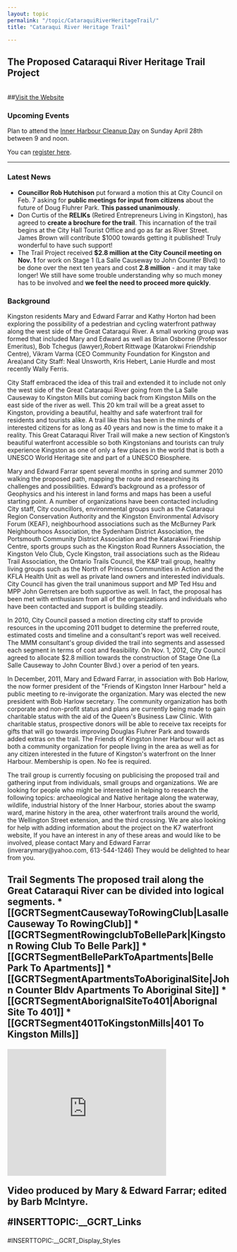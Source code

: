 ```yaml
---
layout: topic
permalink: "/topic/CataraquiRiverHeritageTrail/"
title: "Cataraqui River Heritage Trail"

---
```


## The Proposed Cataraqui River Heritage Trail Project <div class="span-30 last">
  <div class="span-14 large">
<div class="info roundCorners">
<br>##<a href="http://www.friendsofinnerharbour.com/">Visit the Website</a>
<h3 class="top">Upcoming Events</h3>
<p>Plan to attend the <a href="http://k7waterfront.org/Topic/2012InnerHarbourCleanupDay" title="">Inner Harbour Cleanup Day</a> on Sunday April 28th between 9 and noon.</p>
<p>You can <a href="http://www.hearthmakers.org/node/151" title="">register here</a>.</p>
</div>
<hr><h3 class="top">Latest News</h3>
<ul>
	<li><strong>Councillor Rob Hutchison</strong> put forward a motion this at City Council on Feb. 7 asking for <strong>public meetings for input from citizens</strong> about the future of Doug Fluhrer Park. <strong>This passed unanimously</strong>.</li>
	<li>Don Curtis of the <strong>RELIKs</strong> (Retired Entrepreneurs Living in Kingston), has agreed to <strong>create a brochure for the trail</strong>.  This incarnation of the trail begins at the City Hall Tourist Office and go as far as River Street.  James Brown will contribute $1000 towards getting it published! Truly wonderful to have such support!</li>
	<li>The Trail Project received <strong>$2.8 million at the City Council meeting on Nov. 1</strong> for work on Stage 1 (La Salle Causeway to John Counter Blvd) to be done over the next ten years and cost <strong>2.8 million</strong> - and it may take longer!  We still have some trouble understanding why so much money has to be involved and <strong>we feel the need to proceed more quickly</strong>.</li>
</ul>
</hr>
<h3 class="top">Background</h3>

<p>Kingston residents Mary and Edward Farrar and Kathy Horton had been exploring the possibility of a pedestrian and cycling waterfront pathway along the west side of the Great Cataraqui River.  A small working group was formed that included Mary and Edward as well as Brian Osborne (Professor Emeritus), Bob Tchegus (lawyer),Robert Rittwage (Katarokwi Friendship Centre), Vikram Varma (CEO Community Foundation for Kingston and Area)and City Staff: Neal Unsworth, Kris Hebert, Lanie Hurdle and most recently Wally Ferris.

<p>City Staff embraced the idea of this trail and extended it to include not only the west side of the Great Cataraqui River going from the La Salle Causeway to Kingston Mills but coming back from Kingston Mills on the east side of the river as well. This 20 km trail will be a great asset to Kingston, providing a beautiful, healthy and safe waterfront trail for residents and tourists alike.  A trail like this has been in the minds of interested citizens for as long as 40 years and now is the time to make it a reality.  This Great Cataraqui River Trail will make a new section of Kingston’s beautiful waterfront accessible so both Kingstonians and tourists can truly experience Kingston as one of only a few places in the world that is both a UNESCO World Heritage site and part of a UNESCO Biosphere.

<p>Mary and Edward Farrar spent several months in spring and summer 2010 walking the proposed path, mapping the route and researching its challenges and possibilities.  Edward’s background as a professor of Geophysics and his interest in land forms and maps has been a useful starting point.  A number of organizations have been contacted including City staff, City councillors, environmental groups such as the Cataraqui Region Conservation Authority and the Kingston Environmental Advisory Forum (KEAF), neighbourhood associations such as the McBurney Park Neighbourhoos Association, the Sydenham District Association, the Portsmouth Community District Association and the Katarakwi Friendship Centre, sports groups such as the Kingston Road Runners Association, the Kingston Velo Club, Cycle Kingston, trail associations such as the Rideau Trail Association, the Ontario Trails Council, the K&P trail group, healthy living groups such as the North of Princess Communities in Action and the KFLA Health Unit as well as private land owners and interested individuals.  City Council has given the trail unanimous support and MP Ted Hsu and MPP John Gerretsen are both supportive as well. In fact, the proposal has been met with enthusiasm from all of the organizations and individuals who have been contacted and support is building steadily.

<p>In 2010, City Council passed a motion directing city staff to provide resources in the upcoming 2011 budget to determine the preferred route, estimated costs and timeline and a consultant's report was well received.  The MMM consultant's group divided the trail into segments and assessed each segment in terms of cost and feasibility.  On Nov. 1, 2012, City Council agreed to allocate $2.8 million towards the construction of Stage One (La Salle Causeway to John Counter Blvd.) over a period of ten years.

<p>In December, 2011, Mary and Edward Farrar, in association with Bob Harlow, the now former president of the "Friends of Kingston Inner Harbour" held a public meeting to re-invigorate the organization.  Mary was elected the new president with Bob Harlow secretary.  The community organization has both corporate and non-profit status and plans are currently being made to gain charitable status with the aid of the Queen's Business Law Clinic.  With charitable status, prospective donors will be able to receive tax receipts for gifts that will go towards improving Douglas Fluhrer Park and towards added extras on the trail.  The Friends of Kingston Inner Harbour will act as both a community organization for people living in the area as well as for any citizen interested in the future of Kingston's waterfront on the Inner Harbour.  Membership is open.  No fee is required.

<p>The trail group is currently focusing on publicising the proposed trail and gathering input from individuals, small groups and organizations. We are looking for people who might be interested in helping to research the following topics: archaeological and Native heritage along the waterway, wildlife, industrial history of the Inner Harbour, stories about the swamp ward, marine history in the area, other waterfront trails around the world, the Wellington Street extension, and the third crossing. We are also looking for help with adding information about the project on the K7 waterfront website, If you have an interest in any of these areas and would like to be involved, please contact Mary and Edward Farrar (inverarymary@yahoo.com, 613-544-1246)  They would be delighted to hear from you.
</div>
  <div class="span-15 prepend-1 last large">
    <div class="box roundCorners">
<h2 class="top">Trail Segments
The proposed trail along the Great Cataraqui River can be divided into logical segments.
* [[GCRTSegmentCausewayToRowingClub|Lasalle Causeway To RowingClub]]
* [[GCRTSegmentRowingclubToBellePark|Kingston Rowing Club To Belle Park]]
* [[GCRTSegmentBelleParkToApartments|Belle Park To Apartments]]
* [[GCRTSegmentApartmentsToAboriginalSite|John Counter Bldv Apartments To Aboriginal Site]]
* [[GCRTSegmentAborignalSiteTo401|Aborignal Site To 401]]
* [[GCRTSegment401ToKingstonMills|401 To Kingston Mills]]


<object width="480" height="385"><param name="movie" value="http://www.youtube.com/v/j1iIgUGZF-w?fs=1&hl=en_US"></param><param name="allowFullScreen" value="true"></param><param name="allowscriptaccess" value="always"></param><embed src="http://www.youtube.com/v/j1iIgUGZF-w?fs=1&hl=en_US" type="application/x-shockwave-flash" allowscriptaccess="always" allowfullscreen="true" width="360" height="287"></embed></object>
<p>Video produced by Mary & Edward Farrar; edited by Barb McIntyre.</p>

#INSERTTOPIC:__GCRT_Links
    </div>
  </div>
</div>
#INSERTTOPIC:__GCRT_Display_Styles

